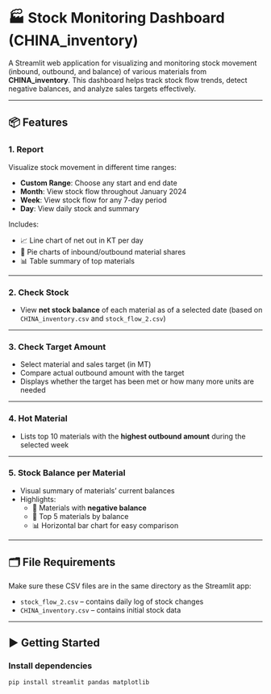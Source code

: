 # 🏭 Stock Monitoring Dashboard (CHINA_inventory)

A Streamlit web application for visualizing and monitoring stock movement (inbound, outbound, and balance) of various materials from **CHINA_inventory**. This dashboard helps track stock flow trends, detect negative balances, and analyze sales targets effectively.

---

## 📦 Features

### 1. **Report**
Visualize stock movement in different time ranges:
- **Custom Range**: Choose any start and end date
- **Month**: View stock flow throughout January 2024
- **Week**: View stock flow for any 7-day period
- **Day**: View daily stock and summary

Includes:
- 📈 Line chart of net out in KT per day
- 🧮 Pie charts of inbound/outbound material shares
- 📊 Table summary of top materials

---

### 2. **Check Stock**
- View **net stock balance** of each material as of a selected date (based on `CHINA_inventory.csv` and `stock_flow_2.csv`)

---

### 3. **Check Target Amount**
- Select material and sales target (in MT)
- Compare actual outbound amount with the target
- Displays whether the target has been met or how many more units are needed

---

### 4. **Hot Material**
- Lists top 10 materials with the **highest outbound amount** during the selected week

---

### 5. **Stock Balance per Material**
- Visual summary of materials’ current balances
- Highlights:
  - 🚨 Materials with **negative balance**
  - 🥇 Top 5 materials by balance
  - 📊 Horizontal bar chart for easy comparison

---

## 🗂️ File Requirements

Make sure these CSV files are in the same directory as the Streamlit app:

- `stock_flow_2.csv` – contains daily log of stock changes
- `CHINA_inventory.csv` – contains initial stock data

---

## ▶️ Getting Started

### Install dependencies

```bash
pip install streamlit pandas matplotlib
